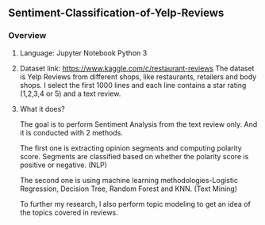 ## Sentiment-Classification-of-Yelp-Reviews
### Overview
1.	Language:   Jupyter Notebook Python 3
2.	Dataset
link: https://www.kaggle.com/c/restaurant-reviews
The dataset is Yelp Reviews from different shops, like restaurants, retailers and body shops.
I select the first 1000 lines and each line contains a star rating (1,2,3,4 or 5) and a text review.
3.	What it does?

    The goal is to perform Sentiment Analysis from the text review only. And it is conducted with 2 methods.
    
    The first one is extracting opinion segments and computing polarity score. Segments are classified based on whether the polarity score     is positive or negative. (NLP)
     
    The second one is using machine learning methodologies-Logistic Regression, Decision Tree, Random Forest and KNN. (Text Mining)
    
    To further my research, I also perform topic modeling to get an idea of the topics covered in reviews.
